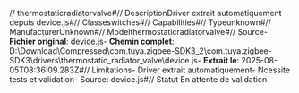 // thermostaticradiatorvalve#// DescriptionDriver extrait automatiquement depuis device.js#// Classeswitches#// Capabilities#// Typeunknown#// ManufacturerUnknown#// Modelthermostaticradiatorvalve#// Source- **Fichier original**: device.js- **Chemin complet**: D:\Download\Compressed\com.tuya.zigbee-SDK3_2\com.tuya.zigbee-SDK3\drivers\thermostatic_radiator_valve\device.js- **Extrait le**: 2025-08-05T08:36:09.283Z#// Limitations- Driver extrait automatiquement- Ncessite tests et validation- Source: device.js#// Statut En attente de validation